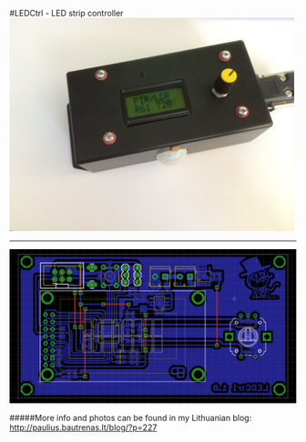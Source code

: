 #LEDCtrl - LED strip controller
<img src="img/ledctrl_enclosure.jpg" width="500">

---

<img src="img/LRDCtrl_PCB.png" width="600">

 


#####More info and photos can be found in my Lithuanian blog: http://paulius.bautrenas.lt/blog/?p=227

